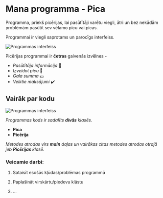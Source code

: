 # Mana programma - Pica

Programma, priekš picērijas, lai pasūtītāji varētu viegli, ātri un bez nekādām problēmām pasūtīt sev vēlamo picu vai picas.

Programmai ir viegli saprotams un parocīgs interfeiss.

![Programmas interfeiss](https://i.postimg.cc/CLG8LMkN/Interfeiss.png)

Picērijas programmai ir **četras** galvenās izvēlnes -

* _Pasūtītāja informācija_ 📄
* _Izveidot picu_ 🍕
* _Gala summa_ 💶
* _Veiktie maksājumi_ ✔️

## Vairāk par kodu

![Programmas interfeiss](https://i.postimg.cc/xjZCDXC7/CODE.jpg)

_Programmas kods ir sadalīts **divās** klasēs._

* **Pica**
* **Picērija**

_Metodes atrodas virs **main** daļas un vairākas citas metodes atrodas otrajā jeb **Picērijas** klasē._

### Veicamie darbi:

1. Sataisīt esošās kļūdas/problēmas programmā

2. Paplašināt virskārtu/piedevu klāstu

3. ...